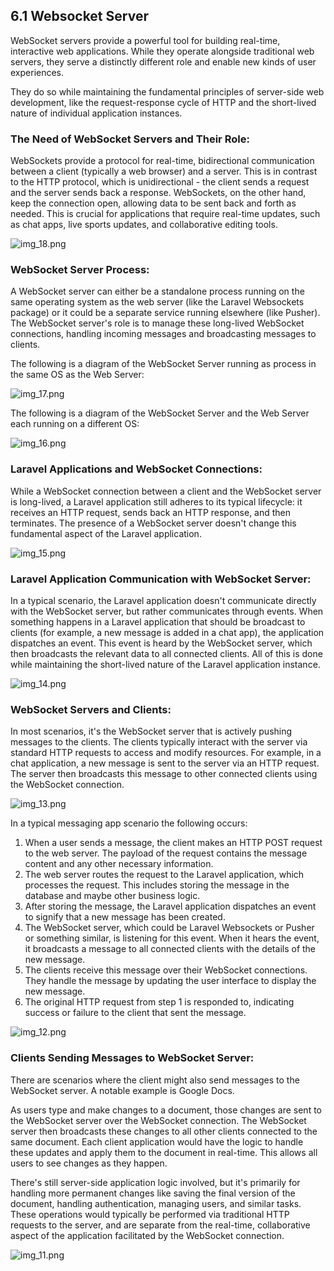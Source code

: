 ## 6.1 Websocket Server

WebSocket servers provide a powerful tool for building real-time, interactive web applications. While they operate alongside traditional web servers, they serve a distinctly different role and enable new kinds of user experiences.

They do so while maintaining the fundamental principles of server-side web development, like the request-response cycle of HTTP and the short-lived nature of individual application instances.


### The Need of WebSocket Servers and Their Role:


WebSockets provide a protocol for real-time, bidirectional communication between a client (typically a web browser) and a server. This is in contrast to the HTTP protocol, which is unidirectional - the client sends a request and the server sends back a response. WebSockets, on the other hand, keep the connection open, allowing data to be sent back and forth as needed. This is crucial for applications that require real-time updates, such as chat apps, live sports updates, and collaborative editing tools.

![img_18.png](img_18.png)

### WebSocket Server Process:
 

A WebSocket server can either be a standalone process running on the same operating system as the web server (like the Laravel Websockets package) or it could be a separate service running elsewhere (like Pusher). The WebSocket server's role is to manage these long-lived WebSocket connections, handling incoming messages and broadcasting messages to clients.

The following is a diagram of the WebSocket Server running as process in the same OS as the Web Server:

![img_17.png](img_17.png)

The following is a diagram of the WebSocket Server and the Web Server each running on a different OS:

![img_16.png](img_16.png)

### Laravel Applications and WebSocket Connections:

   
While a WebSocket connection between a client and the WebSocket server is long-lived, a Laravel application still adheres to its typical lifecycle: it receives an HTTP request, sends back an HTTP response, and then terminates. The presence of a WebSocket server doesn't change this fundamental aspect of the Laravel application.

![img_15.png](img_15.png)

### Laravel Application Communication with WebSocket Server:

   
In a typical scenario, the Laravel application doesn't communicate directly with the WebSocket server, but rather communicates through events. When something happens in a Laravel application that should be broadcast to clients (for example, a new message is added in a chat app), the application dispatches an event. This event is heard by the WebSocket server, which then broadcasts the relevant data to all connected clients. All of this is done while maintaining the short-lived nature of the Laravel application instance.

![img_14.png](img_14.png)

### WebSocket Servers and Clients:


In most scenarios, it's the WebSocket server that is actively pushing messages to the clients. The clients typically interact with the server via standard HTTP requests to access and modify resources. For example, in a chat application, a new message is sent to the server via an HTTP request. The server then broadcasts this message to other connected clients using the WebSocket connection.

![img_13.png](img_13.png)

In a typical messaging app scenario the following occurs:

   1. When a user sends a message, the client makes an HTTP POST request to the web server. The payload of the request contains the message content and any other necessary information.
   2. The web server routes the request to the Laravel application, which processes the request. This includes storing the message in the database and maybe other business logic.
   3. After storing the message, the Laravel application dispatches an event to signify that a new message has been created.
   4. The WebSocket server, which could be Laravel Websockets or Pusher or something similar, is listening for this event. When it hears the event, it broadcasts a message to all connected clients with the details of the new message.
   5. The clients receive this message over their WebSocket connections. They handle the message by updating the user interface to display the new message.
   6. The original HTTP request from step 1 is responded to, indicating success or failure to the client that sent the message.

![img_12.png](img_12.png)

### Clients Sending Messages to WebSocket Server:


There are scenarios where the client might also send messages to the WebSocket server. A notable example is Google Docs. 

As users type and make changes to a document, those changes are sent to the WebSocket server over the WebSocket connection. The WebSocket server then broadcasts these changes to all other clients connected to the same document. Each client application would have the logic to handle these updates and apply them to the document in real-time. This allows all users to see changes as they happen.

There's still server-side application logic involved, but it's primarily for handling more permanent changes like saving the final version of the document, handling authentication, managing users, and similar tasks. These operations would typically be performed via traditional HTTP requests to the server, and are separate from the real-time, collaborative aspect of the application facilitated by the WebSocket connection. 

![img_11.png](img_11.png)


